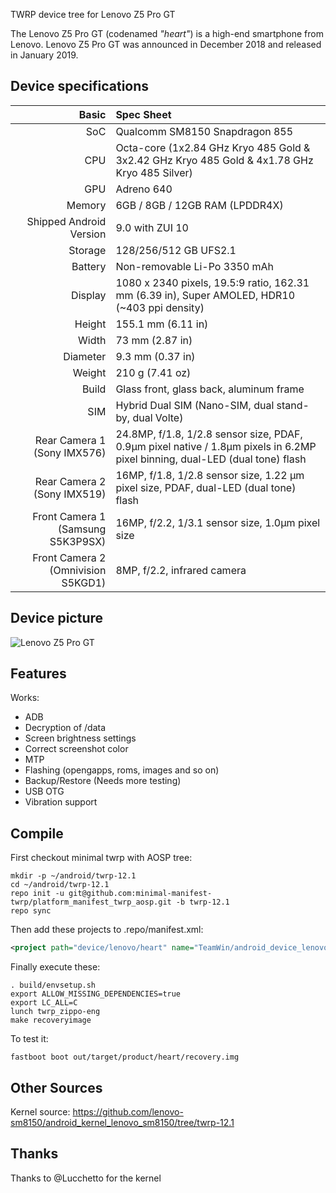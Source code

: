 TWRP device tree for Lenovo Z5 Pro GT

The Lenovo Z5 Pro GT (codenamed _"heart"_) is a high-end smartphone from Lenovo.
Lenovo Z5 Pro GT was announced in December 2018 and released in January 2019.

## Device specifications

Basic   | Spec Sheet
-------:|:-------------------------
SoC     | Qualcomm SM8150 Snapdragon 855
CPU     | Octa-core (1x2.84 GHz Kryo 485 Gold & 3x2.42 GHz Kryo 485 Gold & 4x1.78 GHz Kryo 485 Silver)
GPU     | Adreno 640
Memory  | 6GB / 8GB / 12GB RAM (LPDDR4X)
Shipped Android Version | 9.0 with ZUI 10
Storage | 128/256/512 GB UFS2.1
Battery | Non-removable Li-Po 3350 mAh
Display | 1080 x 2340 pixels, 19.5:9 ratio, 162.31 mm (6.39 in), Super AMOLED, HDR10 (~403 ppi density)
Height | 155.1 mm (6.11 in)
Width | 73 mm (2.87 in)
Diameter | 9.3 mm (0.37 in) 
Weight | 210 g (7.41 oz)
Build | Glass front, glass back, aluminum frame
SIM | Hybrid Dual SIM (Nano-SIM, dual stand-by, dual Volte)
Rear Camera 1 (Sony IMX576) | 24.8MP, f/1.8, 1/2.8 sensor size, PDAF, 0.9µm pixel native / 1.8µm pixels in 6.2MP pixel binning, dual-LED (dual tone) flash
Rear Camera 2 (Sony IMX519) | 16MP, f/1.8, 1/2.8 sensor size, 1.22 µm pixel size, PDAF, dual-LED (dual tone) flash
Front Camera 1 (Samsung S5K3P9SX) | 16MP, f/2.2, 1/3.1 sensor size, 1.0µm pixel size
Front Camera 2 (Omnivision S5KGD1) | 8MP, f/2.2, infrared camera

## Device picture

![Lenovo Z5 Pro GT](https://i.imgur.com/gtyGruZ.jpg)

## Features

Works:

- ADB
- Decryption of /data
- Screen brightness settings
- Correct screenshot color
- MTP
- Flashing (opengapps, roms, images and so on)
- Backup/Restore (Needs more testing)
- USB OTG
- Vibration support

## Compile

First checkout minimal twrp with AOSP tree:

```
mkdir -p ~/android/twrp-12.1
cd ~/android/twrp-12.1
repo init -u git@github.com:minimal-manifest-twrp/platform_manifest_twrp_aosp.git -b twrp-12.1
repo sync
```

Then add these projects to .repo/manifest.xml:

```xml
<project path="device/lenovo/heart" name="TeamWin/android_device_lenovo_heart" remote="github" revision="android-12.1" />
```

Finally execute these:

```
. build/envsetup.sh
export ALLOW_MISSING_DEPENDENCIES=true
export LC_ALL=C
lunch twrp_zippo-eng
make recoveryimage
```

To test it:

```
fastboot boot out/target/product/heart/recovery.img
```

## Other Sources

Kernel source: https://github.com/lenovo-sm8150/android_kernel_lenovo_sm8150/tree/twrp-12.1

## Thanks

Thanks to @Lucchetto for the kernel
